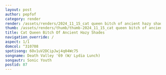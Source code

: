 ```yaml
---
layout: post
author: pepfof
category: render
render: /assets/renders/2024_11_15_cat queen bitch of ancient hazy shades.png
thumb: /assets/renders/thumb/thumb-2024_11_15_cat queen bitch of ancient hazy shades.png
title: Cat Queen Bitch Of Ancient Hazy Shades
navigation_override: /
aspect: 1/1
domcol: ^310708
spotisong: 6Ov1uV2DCipJwj4q04Wc75
songname: Death Valley '69 (W/ Lydia Lunch)
songautr: Sonic Youth
postid: 87
---
```


<!--USER BEGIN 1-->

<!--USER END 1-->

<!--more-->
<!--USER BEGIN 2-->

<!--USER END 2-->

